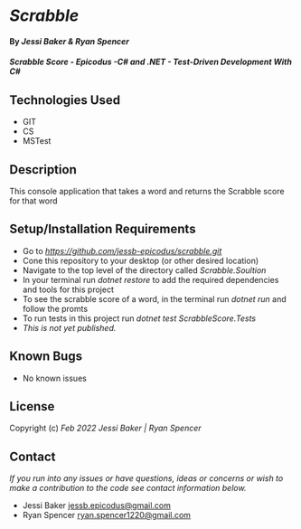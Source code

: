 # _Scrabble_

#### By _**Jessi Baker & Ryan Spencer**_ 

#### _Scrabble Score - Epicodus -C# and .NET - Test-Driven Development With C#_

## Technologies Used

* GIT
* CS
* MSTest

## Description

This console application that takes a word and returns the Scrabble
score for that word

## Setup/Installation Requirements

* Go to _https://github.com/jessb-epicodus/scrabble.git_
* Cone this repository to your desktop (or other desired location)
* Navigate to the top level of the directory called _Scrabble.Soultion_
* In your terminal run *dotnet restore* to add the required dependencies and tools for this project
* To see the scrabble score of a word, in the terminal run *dotnet run* and follow the promts
* To run tests in this project run *dotnet test ScrabbleScore.Tests*
* _This is not yet published._

## Known Bugs

* No known issues

## License

Copyright (c) _Feb 2022_ _Jessi Baker | Ryan Spencer_

## Contact

_If you run into any issues or have questions, ideas or concerns or wish to make a contribution to the code see contact information below._
* Jessi Baker <jessb.epicodus@gmail.com>
* Ryan Spencer <ryan.spencer1220@gmail.com>